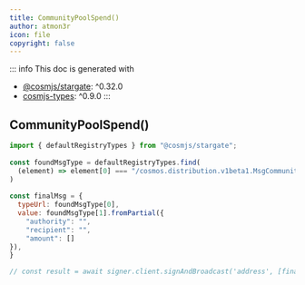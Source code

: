 ```yaml
---
title: CommunityPoolSpend()
author: atmon3r
icon: file
copyright: false
---
```


::: info
This doc is generated with 
- [@cosmjs/stargate](https://www.npmjs.com/package/@cosmjs/stargate): ^0.32.0
- [cosmjs-types](https://www.npmjs.com/package/cosmjs-types): ^0.9.0
:::
  
## CommunityPoolSpend()
 
```js
import { defaultRegistryTypes } from "@cosmjs/stargate";
 
const foundMsgType = defaultRegistryTypes.find(
  (element) => element[0] === "/cosmos.distribution.v1beta1.MsgCommunityPoolSpend"
)
  
const finalMsg = {
  typeUrl: foundMsgType[0],
  value: foundMsgType[1].fromPartial({
    "authority": "",
    "recipient": "",
    "amount": []
}),
}

// const result = await signer.client.signAndBroadcast('address', [finalMsg], "auto", "")
 
```
   
